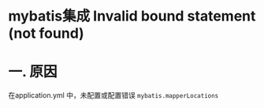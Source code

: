 # mybatis集成 Invalid bound statement (not found)

# 一. 原因
在application.yml 中，未配置或配置错误 `mybatis.mapperLocations`




<comment/>
<ad/>